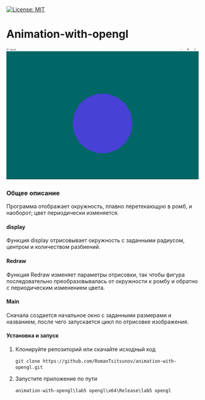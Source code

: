 [![License: MIT](https://img.shields.io/badge/License-MIT-yellow.svg)](https://opensource.org/licenses/MIT)

# Animation-with-opengl
![gif2](https://github.com/RomanTsitsunov/animation-with-opengl/blob/main/g.gif)
### Общее описание
<div>
Программа отображает окружность, плавно перетекающую в ромб, и наоборот;
цвет периодически изменяется.<br>
</div>

#### display
Функция display отрисовывает окружность с заданными
радиусом, центром и количеством разбиений.
#### Redraw
Функция Redraw изменяет параметры отрисовки, так чтобы фигура
последовательно преобразовывалась от окружности к ромбу и обратно
с периодическим изменением цвета.
#### Main
Сначала создается начальное окно с заданными размерами и названием, после чего запускается цикл по отрисовке изображения.
#### Установка и запуск
1. Клонируйте репозиторий или скачайте исходный код
   ```
   git clone https://github.com/RomanTsitsunov/animation-with-opengl.git
   ```
2. Запустите приложение по пути
   ```
   animation-with-opengl\lab5 opengl\x64\Release\lab5 opengl
   ```